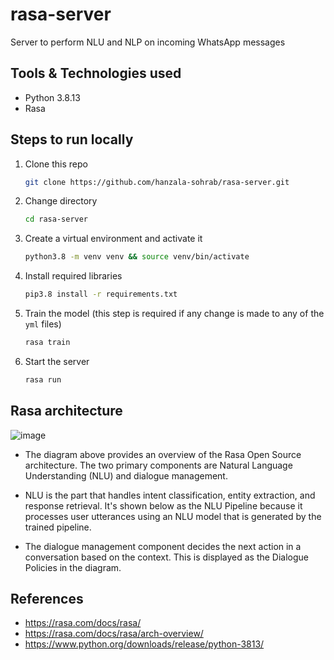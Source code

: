# rasa-server
Server to perform NLU and NLP on incoming WhatsApp messages

## Tools & Technologies used
- Python 3.8.13
- Rasa

## Steps to run locally
1. Clone this repo
    ```sh
    git clone https://github.com/hanzala-sohrab/rasa-server.git
    ```
2. Change directory
    ```sh
    cd rasa-server
    ```
3. Create a virtual environment and activate it
    ```sh
    python3.8 -m venv venv && source venv/bin/activate
    ```
4. Install required libraries
    ```sh
    pip3.8 install -r requirements.txt
    ```
5. Train the model (this step is required if any change is made to any of the `yml` files)
    ```sh
    rasa train
    ```
6. Start the server
    ```sh
    rasa run
    ```
## Rasa architecture

![image](https://user-images.githubusercontent.com/40603380/165640494-783b690b-cc9e-4e8e-b6ce-d303e0e31410.png)

- The diagram above provides an overview of the Rasa Open Source architecture. The two primary components are Natural Language Understanding (NLU) and dialogue management.

- NLU is the part that handles intent classification, entity extraction, and response retrieval. It's shown below as the NLU Pipeline because it processes user utterances using an NLU model that is generated by the trained pipeline.

- The dialogue management component decides the next action in a conversation based on the context. This is displayed as the Dialogue Policies in the diagram.

## References
- https://rasa.com/docs/rasa/
- https://rasa.com/docs/rasa/arch-overview/
- https://www.python.org/downloads/release/python-3813/